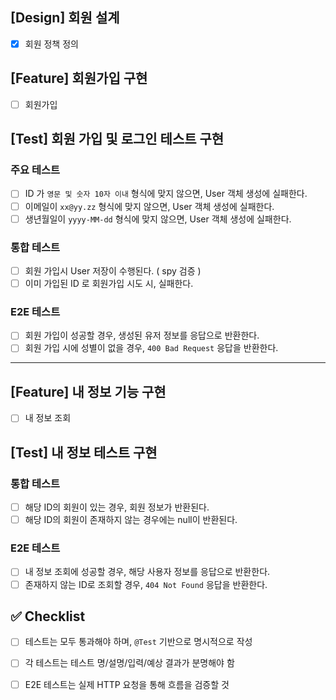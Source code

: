 ## [Design] 회원 설계
* [x]  회원 정책 정의

## [Feature] 회원가입 구현
* [ ] 회원가입

## [Test] 회원 가입 및 로그인 테스트 구현

### 주요 테스트
* [ ] ID 가 `영문 및 숫자 10자 이내` 형식에 맞지 않으면, User 객체 생성에 실패한다.
* [ ] 이메일이 `xx@yy.zz` 형식에 맞지 않으면, User 객체 생성에 실패한다.
* [ ] 생년월일이 `yyyy-MM-dd` 형식에 맞지 않으면, User 객체 생성에 실패한다.

### 통합 테스트
* [ ] 회원 가입시 User 저장이 수행된다. ( spy 검증 )
* [ ] 이미 가입된 ID 로 회원가입 시도 시, 실패한다.

### E2E 테스트
* [ ] 회원 가입이 성공할 경우, 생성된 유저 정보를 응답으로 반환한다.
* [ ] 회원 가입 시에 성별이 없을 경우, `400 Bad Request` 응답을 반환한다.

---

## [Feature] 내 정보 기능 구현

* [ ] 내 정보 조회

## [Test] 내 정보 테스트 구현

### 통합 테스트
* [ ] 해당 ID의 회원이 있는 경우, 회원 정보가 반환된다.
* [ ] 해당 ID의 회원이 존재하지 않는 경우에는 null이 반환된다.

### E2E 테스트
* [ ] 내 정보 조회에 성공할 경우, 해당 사용자 정보를 응답으로 반환한다.
* [ ] 존재하지 않는 ID로 조회할 경우, `404 Not Found` 응답을 반환한다.

## ✅ Checklist
- [ ]  테스트는 모두 통과해야 하며, `@Test` 기반으로 명시적으로 작성
- [ ]  각 테스트는 테스트 명/설명/입력/예상 결과가 분명해야 함
- [ ]  E2E 테스트는 실제 HTTP 요청을 통해 흐름을 검증할 것

